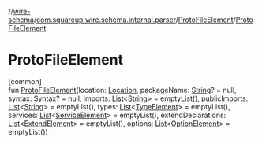 //[wire-schema](../../../index.md)/[com.squareup.wire.schema.internal.parser](../index.md)/[ProtoFileElement](index.md)/[ProtoFileElement](-proto-file-element.md)

# ProtoFileElement

[common]\
fun [ProtoFileElement](-proto-file-element.md)(location: [Location](../../com.squareup.wire.schema/-location/index.md), packageName: [String](https://kotlinlang.org/api/latest/jvm/stdlib/kotlin/-string/index.html)? = null, syntax: Syntax? = null, imports: [List](https://kotlinlang.org/api/latest/jvm/stdlib/kotlin.collections/-list/index.html)&lt;[String](https://kotlinlang.org/api/latest/jvm/stdlib/kotlin/-string/index.html)&gt; = emptyList(), publicImports: [List](https://kotlinlang.org/api/latest/jvm/stdlib/kotlin.collections/-list/index.html)&lt;[String](https://kotlinlang.org/api/latest/jvm/stdlib/kotlin/-string/index.html)&gt; = emptyList(), types: [List](https://kotlinlang.org/api/latest/jvm/stdlib/kotlin.collections/-list/index.html)&lt;[TypeElement](../-type-element/index.md)&gt; = emptyList(), services: [List](https://kotlinlang.org/api/latest/jvm/stdlib/kotlin.collections/-list/index.html)&lt;[ServiceElement](../-service-element/index.md)&gt; = emptyList(), extendDeclarations: [List](https://kotlinlang.org/api/latest/jvm/stdlib/kotlin.collections/-list/index.html)&lt;[ExtendElement](../-extend-element/index.md)&gt; = emptyList(), options: [List](https://kotlinlang.org/api/latest/jvm/stdlib/kotlin.collections/-list/index.html)&lt;[OptionElement](../-option-element/index.md)&gt; = emptyList())
